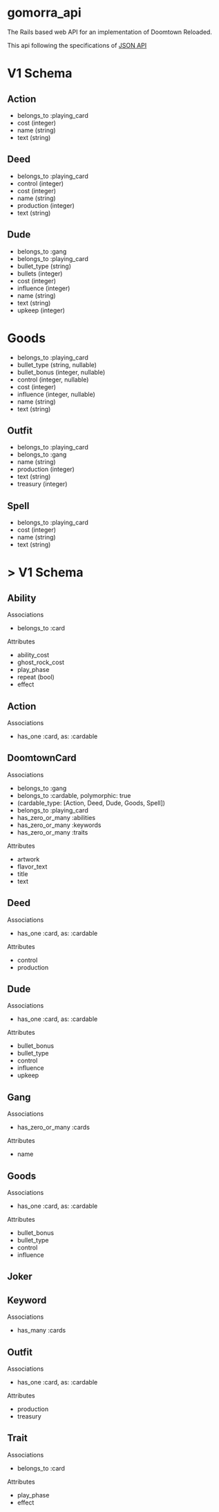 # gomorra_api
The Rails based web API for an implementation of Doomtown Reloaded.

This api following the specifications of [JSON API](http://jsonapi.org)

# V1 Schema
## Action
- belongs_to :playing_card
- cost (integer)
- name (string)
- text (string)

## Deed
- belongs_to :playing_card
- control (integer)
- cost (integer)
- name (string)
- production (integer)
- text (string)

## Dude
- belongs_to :gang
- belongs_to :playing_card
- bullet_type (string)
- bullets (integer)
- cost (integer)
- influence (integer)
- name (string)
- text (string)
- upkeep (integer)

# Goods
- belongs_to :playing_card
- bullet_type (string, nullable)
- bullet_bonus (integer, nullable)
- control (integer, nullable)
- cost (integer)
- influence (integer, nullable)
- name (string)
- text (string)

## Outfit
- belongs_to :playing_card
- belongs_to :gang
- name (string)
- production (integer)
- text (string)
- treasury (integer)

## Spell
- belongs_to :playing_card
- cost (integer)
- name (string)
- text (string)

# > V1 Schema
## Ability
Associations
- belongs_to :card

Attributes
- ability_cost
- ghost_rock_cost
- play_phase
- repeat (bool)
- effect

## Action
Associations
- has_one :card, as: :cardable

## DoomtownCard
Associations
- belongs_to :gang
- belongs_to :cardable, polymorphic: true
- (cardable_type: [Action, Deed, Dude, Goods, Spell])
- belongs_to :playing_card
- has_zero_or_many :abilities
- has_zero_or_many :keywords
- has_zero_or_many :traits

Attributes
- artwork
- flavor_text
- title
- text

## Deed
Associations
- has_one :card, as: :cardable

Attributes
- control
- production

## Dude
Associations
- has_one :card, as: :cardable

Attributes
- bullet_bonus
- bullet_type
- control
- influence
- upkeep

## Gang
Associations
- has_zero_or_many :cards

Attributes
- name

## Goods
Associations
- has_one :card, as: :cardable

Attributes
- bullet_bonus
- bullet_type
- control
- influence

## Joker
## Keyword
Associations
- has_many :cards

## Outfit
Associations
- has_one :card, as: :cardable

Attributes
- production
- treasury

## Trait
Associations
- belongs_to :card

Attributes
- play_phase
- effect

